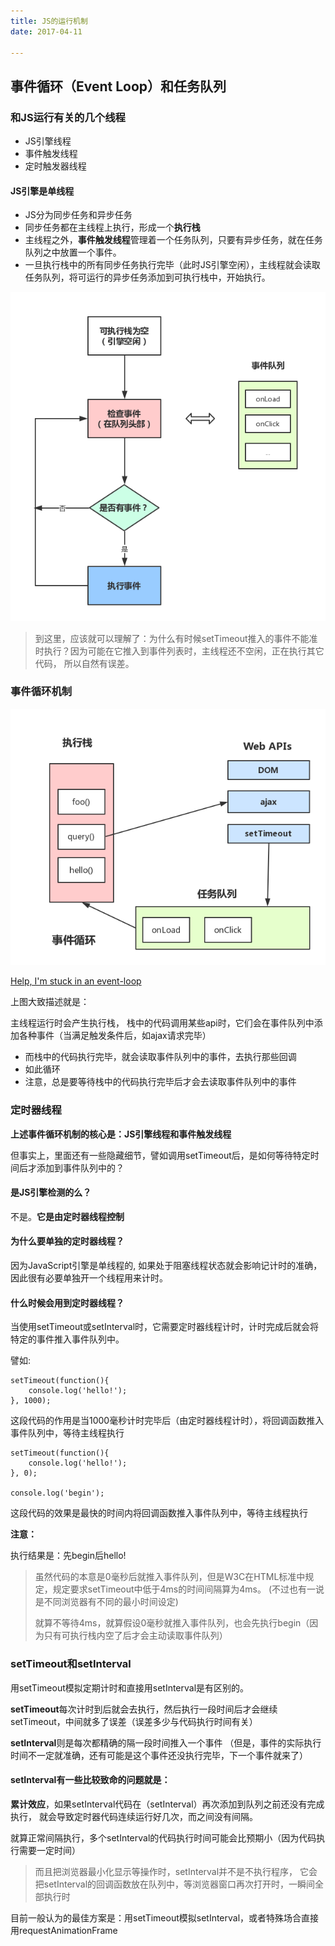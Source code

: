 ```yaml
---
title: JS的运行机制
date: 2017-04-11

---
```


## 事件循环（Event Loop）和任务队列

### 和JS运行有关的几个线程

* JS引擎线程
* 事件触发线程
* 定时触发器线程


#### JS引擎是单线程

* JS分为同步任务和异步任务
* 同步任务都在主线程上执行，形成一个**执行栈**
* 主线程之外，**事件触发线程**管理着一个任务队列，只要有异步任务，就在任务队列之中放置一个事件。
* 一旦执行栈中的所有同步任务执行完毕（此时JS引擎空闲），主线程就会读取任务队列，将可运行的异步任务添加到可执行栈中，开始执行。

![](./images/a.png)

> 到这里，应该就可以理解了：为什么有时候setTimeout推入的事件不能准时执行？因为可能在它推入到事件列表时，主线程还不空闲，正在执行其它代码，
> 所以自然有误差。


### 事件循环机制

![](./images/b.png)

[Help, I'm stuck in an event-loop](http://vimeo.com/96425312)

上图大致描述就是：

主线程运行时会产生执行栈，
栈中的代码调用某些api时，它们会在事件队列中添加各种事件（当满足触发条件后，如ajax请求完毕）

* 而栈中的代码执行完毕，就会读取事件队列中的事件，去执行那些回调
* 如此循环
* 注意，总是要等待栈中的代码执行完毕后才会去读取事件队列中的事件

### 定时器线程

**上述事件循环机制的核心是：JS引擎线程和事件触发线程**

但事实上，里面还有一些隐藏细节，譬如调用setTimeout后，是如何等待特定时间后才添加到事件队列中的？

#### 是JS引擎检测的么？
不是。**它是由定时器线程控制**

#### 为什么要单独的定时器线程？
因为JavaScript引擎是单线程的, 如果处于阻塞线程状态就会影响记计时的准确，因此很有必要单独开一个线程用来计时。

#### 什么时候会用到定时器线程？
当使用setTimeout或setInterval时，它需要定时器线程计时，计时完成后就会将特定的事件推入事件队列中。

譬如:

	setTimeout(function(){
	    console.log('hello!');
	}, 1000);
这段代码的作用是当1000毫秒计时完毕后（由定时器线程计时），将回调函数推入事件队列中，等待主线程执行

	setTimeout(function(){
	    console.log('hello!');
	}, 0);
	
	console.log('begin');
这段代码的效果是最快的时间内将回调函数推入事件队列中，等待主线程执行

**注意：**

执行结果是：先begin后hello!

> 虽然代码的本意是0毫秒后就推入事件队列，但是W3C在HTML标准中规定，规定要求setTimeout中低于4ms的时间间隔算为4ms。
> (不过也有一说是不同浏览器有不同的最小时间设定)
> 
> 就算不等待4ms，就算假设0毫秒就推入事件队列，也会先执行begin（因为只有可执行栈内空了后才会主动读取事件队列）

### setTimeout和setInterval

用setTimeout模拟定期计时和直接用setInterval是有区别的。

**setTimeout**每次计时到后就会去执行，然后执行一段时间后才会继续setTimeout，中间就多了误差（误差多少与代码执行时间有关）

**setInterval**则是每次都精确的隔一段时间推入一个事件
（但是，事件的实际执行时间不一定就准确，还有可能是这个事件还没执行完毕，下一个事件就来了）

#### setInterval有一些比较致命的问题就是：

**累计效应**，如果setInterval代码在（setInterval）再次添加到队列之前还没有完成执行，
就会导致定时器代码连续运行好几次，而之间没有间隔。

就算正常间隔执行，多个setInterval的代码执行时间可能会比预期小（因为代码执行需要一定时间）

> 而且把浏览器最小化显示等操作时，setInterval并不是不执行程序，
> 它会把setInterval的回调函数放在队列中，等浏览器窗口再次打开时，一瞬间全部执行时

目前一般认为的最佳方案是：用setTimeout模拟setInterval，或者特殊场合直接用requestAnimationFrame
